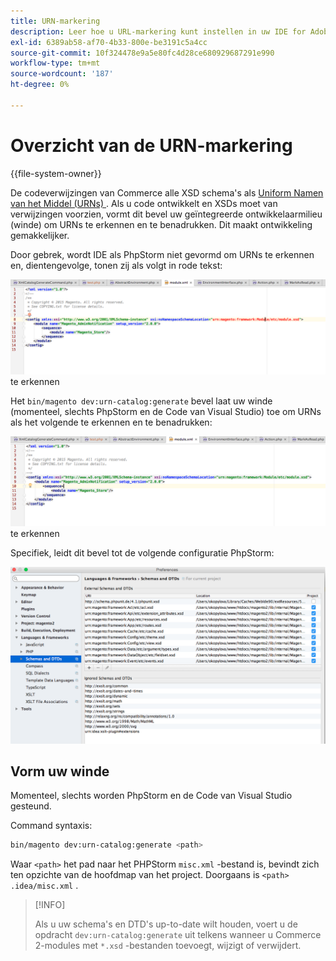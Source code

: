 ```yaml
---
title: URN-markering
description: Leer hoe u URL-markering kunt instellen in uw IDE for Adobe Commerce-ontwikkeling. Ontdek de configuratie en optimalisering van het XSD-schema.
exl-id: 6389ab58-af70-4b33-800e-be3191c5a4cc
source-git-commit: 10f324478e9a5e80fc4d28ce680929687291e990
workflow-type: tm+mt
source-wordcount: '187'
ht-degree: 0%

---
```


# Overzicht van de URN-markering

{{file-system-owner}}

De codeverwijzingen van Commerce alle XSD schema&#39;s als [ Uniform Namen van het Middel (URNs) ](https://www.ietf.org/rfc/rfc2141.txt). Als u code ontwikkelt en XSDs moet van verwijzingen voorzien, vormt dit bevel uw geïntegreerde ontwikkelaarmilieu (winde) om URNs te erkennen en te benadrukken. Dit maakt ontwikkeling gemakkelijker.

Door gebrek, wordt IDE als PhpStorm niet gevormd om URNs te erkennen en, dientengevolge, tonen zij als volgt in rode tekst:

![ PhpStorm niet gevormd om URN ](../../assets/configuration/urn-before.png) te erkennen

Het `bin/magento dev:urn-catalog:generate` bevel laat uw winde (momenteel, slechts PhpStorm en de Code van Visual Studio) toe om URNs als het volgende te erkennen en te benadrukken:

![ laat winde toe om URN ](../../assets/configuration/urn-after.png) te erkennen

Specifiek, leidt dit bevel tot de volgende configuratie PhpStorm:

![ PhpStorm configuratievoorbeeld ](../../assets/configuration/urn-settings.png)

## Vorm uw winde

Momenteel, slechts worden PhpStorm en de Code van Visual Studio gesteund.

Command syntaxis:

```bash
bin/magento dev:urn-catalog:generate <path>
```

Waar `<path>` het pad naar het PHPStorm `misc.xml` -bestand is, bevindt zich ten opzichte van de hoofdmap van het project. Doorgaans is `<path>` `.idea/misc.xml` .

>[!INFO]
>
>Als u uw schema&#39;s en DTD&#39;s up-to-date wilt houden, voert u de opdracht `dev:urn-catalog:generate` uit telkens wanneer u Commerce 2-modules met `*.xsd` -bestanden toevoegt, wijzigt of verwijdert.
